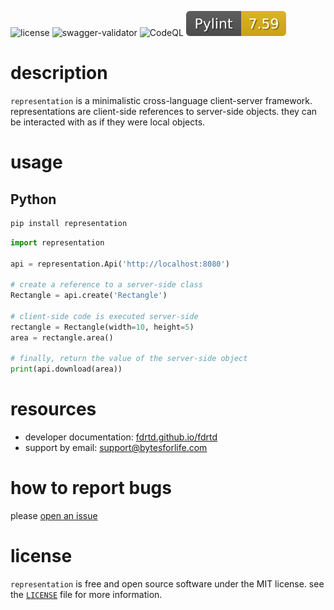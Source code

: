 ![license](https://img.shields.io/github/license/bytesforlife/representation)
![swagger-validator](https://img.shields.io/swagger/valid/3.0?specUrl=https%3A%2F%2Fraw.githubusercontent.com%2Fbytesforlife%2Frepresentation%2Fmain%2Fapi%2Fopenapi.yaml)
![CodeQL](https://github.com/bytesforlife/representation/workflows/CodeQL/badge.svg)
![Pylint](https://raw.githubusercontent.com/bytesforlife/representation/main/.github/badges/pylint.svg)


# description

`representation` is a minimalistic cross-language client-server framework.
representations are client-side references to server-side objects.
they can be interacted with as if they were local objects.


# usage

## Python

```bash
pip install representation
```

```python
import representation

api = representation.Api('http://localhost:8080')

# create a reference to a server-side class
Rectangle = api.create('Rectangle')

# client-side code is executed server-side
rectangle = Rectangle(width=10, height=5)
area = rectangle.area()

# finally, return the value of the server-side object
print(api.download(area))
```


# resources

* developer documentation: [fdrtd.github.io/fdrtd](https://fdrtd.github.io/fdrtd)
* support by email: [support@bytesforlife.com](mailto:support@bytesforlife.com)


# how to report bugs

please [open an issue](https://github.com/bytesforlife/representation/issues/new)


# license

`representation` is free and open source software under the MIT license.
see the [`LICENSE`](https://github.com/bytesforlife/representation/tree/main/LICENSE) file for more information.
